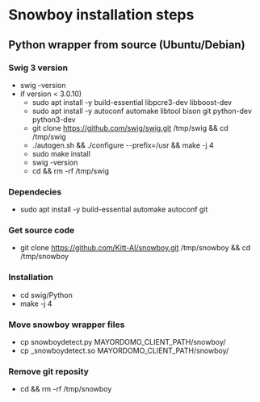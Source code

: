 # Snowboy installation steps #

## Python wrapper from source (Ubuntu/Debian) ##

### Swig 3 version ###
- swig -version 
- if version < 3.0.10)
  - sudo apt install -y build-essential libpcre3-dev libboost-dev
  - sudo apt install -y autoconf automake libtool bison git python-dev python3-dev
  - git clone https://github.com/swig/swig.git /tmp/swig && cd /tmp/swig
  - ./autogen.sh && ./configure --prefix=/usr && make -j 4
  - sudo make install
  - swig -version
  - cd && rm -rf /tmp/swig

### Dependecies ###
- sudo apt install -y build-essential automake autoconf git

### Get source code ###
- git clone https://github.com/Kitt-AI/snowboy.git /tmp/snowboy && cd /tmp/snowboy

### Installation ###
- cd swig/Python
- make -j 4

### Move snowboy wrapper files ###
- cp snowboydetect.py MAYORDOMO_CLIENT_PATH/snowboy/
- cp _snowboydetect.so MAYORDOMO_CLIENT_PATH/snowboy/

### Remove git reposity ###
- cd && rm -rf /tmp/snowboy